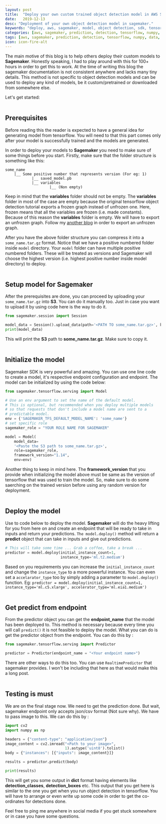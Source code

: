 ```yaml
---
layout: post
title:  "Deploy your own custom trained object detection model in AWS Sagemaker"
date:   2019-12-13
desc: "Deployment of your own object detection model in sagemaker."
keywords: "deploy, aws, sagemaker, model, object detection, sdk, tensorflow"
categories: [aws, sagemaker, prediction, detection, tensorflow, numpy, data, images, code, programming, deployment, s3, cloudwatch]
tags: [aws, sagemaker, prediction, detection, tensorflow, numpy, data, images, code, programming, deployment, s3, cloudwatch]
icon: icon-fire-alt
---
```


The main motive of this blog is to help others deploy their custom models to **Sagemaker**. Honestly speaking, I had to play around with this for 100+ hours in order to get this to work. At the time of writing this blog the sagemaker documentation is not consistent anywhere and lacks many tiny details. This method is not specific to object detection models and can be used to deploy any kind of models, be it custom/pretrained or downloaded from somewhere else.

Let's get started: <br><br>

## Prerequisites

Before reading this the reader is expected to have a general idea for generating model from tensorflow. You will need to that this part comes only after your model is successfully trained and the models are generated.

In order to deploy your models to **Sagemaker** you need to make sure of some things before you start. Firstly, make sure that the folder structure is something like this:

```
some_name 
    |__ Some positive number that represents version (For eg: 1) 
            |__ saved_model.pb 
            |__ variables 
                    |__ (Non empty)
```

Keep in mind that the **variables** folder should not be empty. The **variables** folder in most of the case are empty because the original tensorflow object detection tutorial exports a frozen graph instead of unfrozen one. Here, frozen means that all the variables are frozen (i.e. made constants). Because of this reason the **variables** folder is empty. We will have to export an unfrozen graph. Follow my [another blog]() in order to export an unfrozen graph.

After you have the above folder structure you can compress it into a `some_name.tar.gz` format. Notice that we have a positive numbered folder inside `model` directory. Your `model` folder can have multiple positive numbered folders. These will be treated as versions and Sagemaker will choose the highest version (i.e. highest positive number inside model directory) to deploy. 
<br><br>
## Setup model for Sagemaker

After the prerequisites are done, you can proceed by uploading your `some_name.tar.gz` into **S3**. You can do it manually too. Just in case you want to upload it by using code here is the way to do it.

```python
from sagemaker.session import Session

model_data = Session().upload_data(path='<PATH TO some_name.tar.gz>', key_prefix='model')
print(model_data)
```

This will print the **S3** path to **some_name.tar.gz**. Make sure to copy it.
<br><br>
## Initialize the model

Sagemaker SDK is very powerful and amazing. You can use one line code to create a model, it's respective endpoint configuration and endpoint. The model can be initialized by using the code below:

```python
from sagemaker.tensorflow.serving import Model

# Use an env argument to set the name of the default model.
# This is optional, but recommended when you deploy multiple models
# so that requests that don't include a model name are sent to a
# predictable model.
env = {'SAGEMAKER_TFS_DEFAULT_MODEL_NAME': 'some_name'}
# set specific role
sagemaker_role = "YOUR ROLE NAME FOR SAGEMAKER"

model = Model(
    model_data=
    '<Paste the S3 path to some_name.tar.gz>',
    role=sagemaker_role,
    framework_version="1.14",
    env=env)
```

Another thing to keep in mind here. The **framework_version** that you provide when initializing the model above must be same as the version of tensorflow that was used to train the model. So, make sure to do some saerching on the trained version before using any random version for deployment.
<br><br>
## Deploy the model

Use to code below to deploy the model. **Sagemaker** will do the heavy lifting for you from here on and create an endpoint that will be ready to take in inputs and return your predictions. `The model.deploy()` method will return a **predict** object that can take in inputs and give out predictions.

```python
# This will take some time ... Grab a coffee, take a break ...
predictor = model.deploy(initial_instance_count=1,
                         instance_type='ml.t2.medium')
```
Based on you requirements you can increase the `initial_instance_count` and change the `instance_type` to a more powerful instance. You can even set a `accelarator_type` too by simply adding a parameter to `model.deploy()` function. Eg: `predictor = model.deploy(initial_instance_count=1, instance_type='ml.c5.xlarge', accelerator_type='ml.eia1.medium')` 
<br><br>
## Get predict from endpoint

From the predictor object you can get the **endpoint_name** that the model has been deployed to. This method is necessary because every time you will call `predict()` it is not feasible to deploy the model. What you can do is get the predictor object from the endpoint. You can do this by :

```python
from sagemaker.tensorflow.serving import Predictor

predictor = Predictor(endpoint_name = "<Your endpoint name>")
```

There are other ways to do this too. You can use `RealtimePredictor` that sagemaker provides. I won't be including that here as that would make this a long post.
<br><br>
## Testing is must

We are on the final stage now. We need to get the prediction done. But wait, sagemaker endpoint only accepts json/csv format (Not sure why). We have to pass image to this. We can do this by :

```python
import cv2
import numpy as np

headers = {"content-type": "application/json"}
image_content = cv2.imread("<Path to your image>",
                           1).astype('uint8').tolist()
body = {"instances": [{"inputs": image_content}]}

results = predictor.predict(body)

print(results)
```

This will get you some output in **dict** format having elements like **detection_classes**, **detection_boxes** etc. This output  that you get here is similar to the one you get when you run object detection in tensorflow. You will have to arrange or even write up some code in order to get the co-ordinates for detections done.

Feel free to ping me anywhere in social media if you get stuck somewhere or in case you have some questions.



